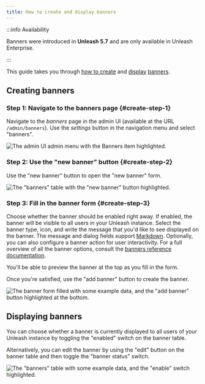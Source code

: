 ```yaml
---
title: How to create and display banners
---
```


:::info Availability

Banners were introduced in **Unleash 5.7** and are only available in Unleash Enterprise.

:::


This guide takes you through [how to create](#creating-banners "how to create banners") and [display](#displaying-banners "how to display banners") [banners](../reference/banners.md).

## Creating banners

### Step 1: Navigate to the banners page {#create-step-1}

Navigate to the _banners_ page in the admin UI (available at the URL `/admin/banners`). Use the _settings_ button in the navigation menu and select "banners".

![The admin UI admin menu with the Banners item highlighted.](/img/create-banners-step-1.png)

### Step 2: Use the "new banner" button {#create-step-2}

Use the "new banner" button to open the "new banner" form.

![The "banners" table with the "new banner" button highlighted.](/img/create-banners-step-2.png)

### Step 3: Fill in the banner form {#create-step-3}

Choose whether the banner should be enabled right away. If enabled, the banner will be visible to all users in your Unleash instance. Select the banner type, icon, and write the message that you'd like to see displayed on the banner. The message and dialog fields support [Markdown](https://www.markdownguide.org/basic-syntax/). Optionally, you can also configure a banner action for user interactivity. For a full overview of all the banner options, consult the [banners reference documentation](../reference/banners).

You'll be able to preview the banner at the top as you fill in the form.

Once you're satisfied, use the "add banner" button to create the banner.

![The banner form filled with some example data, and the "add banner" button highlighted at the bottom.](/img/create-banners-step-3.png)

## Displaying banners

You can choose whether a banner is currently displayed to all users of your Unleash instance by toggling the "enabled" switch on the banner table. 

Alternatively, you can edit the banner by using the "edit" button on the banner table and then toggle the "banner status" switch.

![The "banners" table with some example data, and the "enable" switch highlighted.](/img/create-banners-display.png)
